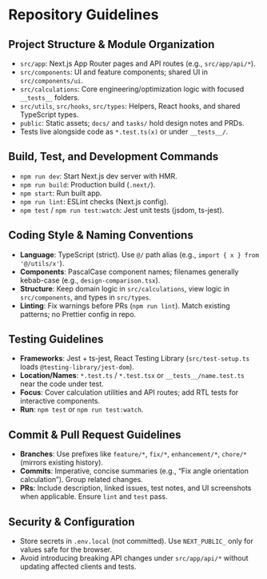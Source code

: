 # Repository Guidelines

## Project Structure & Module Organization
- `src/app`: Next.js App Router pages and API routes (e.g., `src/app/api/*`).
- `src/components`: UI and feature components; shared UI in `src/components/ui`.
- `src/calculations`: Core engineering/optimization logic with focused `__tests__` folders.
- `src/utils`, `src/hooks`, `src/types`: Helpers, React hooks, and shared TypeScript types.
- `public`: Static assets; `docs/` and `tasks/` hold design notes and PRDs.
- Tests live alongside code as `*.test.ts(x)` or under `__tests__/`.

## Build, Test, and Development Commands
- `npm run dev`: Start Next.js dev server with HMR.
- `npm run build`: Production build (`.next/`).
- `npm start`: Run built app.
- `npm run lint`: ESLint checks (Next.js config).
- `npm test` / `npm run test:watch`: Jest unit tests (jsdom, ts-jest).

## Coding Style & Naming Conventions
- **Language**: TypeScript (strict). Use `@/` path alias (e.g., `import { x } from '@/utils/x'`).
- **Components**: PascalCase component names; filenames generally kebab-case (e.g., `design-comparison.tsx`).
- **Structure**: Keep domain logic in `src/calculations`, view logic in `src/components`, and types in `src/types`.
- **Linting**: Fix warnings before PRs (`npm run lint`). Match existing patterns; no Prettier config in repo.

## Testing Guidelines
- **Frameworks**: Jest + ts-jest, React Testing Library (`src/test-setup.ts` loads `@testing-library/jest-dom`).
- **Location/Names**: `*.test.ts` / `*.test.tsx` or `__tests__/name.test.ts` near the code under test.
- **Focus**: Cover calculation utilities and API routes; add RTL tests for interactive components.
- **Run**: `npm test` or `npm run test:watch`.

## Commit & Pull Request Guidelines
- **Branches**: Use prefixes like `feature/*`, `fix/*`, `enhancement/*`, `chore/*` (mirrors existing history).
- **Commits**: Imperative, concise summaries (e.g., “Fix angle orientation calculation”). Group related changes.
- **PRs**: Include description, linked issues, test notes, and UI screenshots when applicable. Ensure `lint` and `test` pass.

## Security & Configuration
- Store secrets in `.env.local` (not committed). Use `NEXT_PUBLIC_` only for values safe for the browser.
- Avoid introducing breaking API changes under `src/app/api/*` without updating affected clients and tests.
